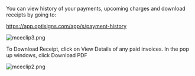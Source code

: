 <p>You can view history of your payments, upcoming charges and download receipts by going to:</p>
<p><a href="https://app.optisigns.com/app/s/payment-history">https://app.optisigns.com/app/s/payment-history</a></p>
<p><img src="https://support.optisigns.com/hc/article_attachments/360092339674" alt="mceclip3.png"></p>
<p>To Download Receipt, click on View Details of any paid invoices. In the pop up windows, click Download PDF</p>
<p><img src="https://support.optisigns.com/hc/article_attachments/360092339454" alt="mceclip2.png"></p>
<p> </p>